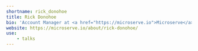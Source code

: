 ```yaml
---
shortname: rick_donohoe
title: Rick Donohoe
bio: 'Account Manager at <a href="https://microserve.io">Microserve</a>.'
website: https://microserve.io/about/rick-donohoe/
use:
    - talks
---
```

